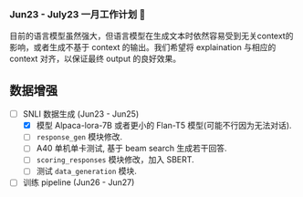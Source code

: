 ### Jun23 - July23 一月工作计划 🚀

目前的语言模型虽然强大，但语言模型在生成文本时依然容易受到无关context的影响，或者生成不基于 context 的输出。我们希望将 explaination 与相应的 context 对齐，以保证最终 output 的良好效果。

## 数据增强

- [ ]  SNLI 数据生成 (Jun23 - Jun25)
    - [x] 模型 Alpaca-lora-7B 或者更小的 Flan-T5 模型(可能不行因为无法对话).
    - [ ] `response_gen` 模块修改.
    - [ ] A40 单机单卡测试, 基于 beam search 生成若干回答.
    - [ ] `scoring_responses` 模块修改，加入 SBERT.
    - [ ] 测试 `data_generation` 模块.

- [ ]  训练 pipeline (Jun26 - Jun27)